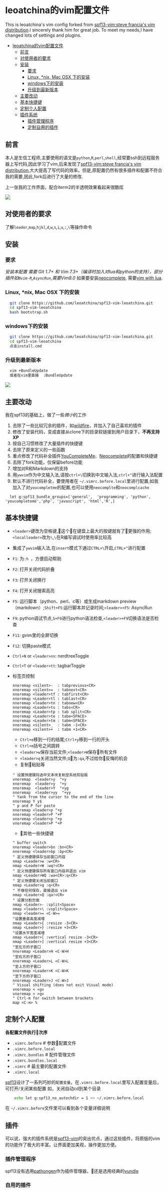 # leoatchina的vim配置文件
This is leoatchina's vim config forked from [spf13-vim:steve francia's vim distribution](https://github.com/spf13/spf13-vim).I sincerely thank him for great job. To meet my needs,I have changed lots of settings and plugins.



- [leoatchina的vim配置文件](#leoatchina的vim配置文件)
	- [前言](#前言)
	- [对使用者的要求](#对使用者的要求)
	- [安装](#安装)
		- [要求](#要求)
		- [Linux, \*nix, Mac OSX 下的安装](#linux-nix-mac-osx-下的安装)
		- [windows下的安装](#windows下的安装)
		- [升级到最新版本](#升级到最新版本)
	- [主要改动](#主要改动)
	- [基本快捷键](#基本快捷键)
	- [定制个人配置](#定制个人配置)
	- [插件系统](#插件系统)
		- [插件管理程序](#插件管理程序)
		- [定制自用的插件](#定制自用的插件)


## 前言
本人是生信工程师,主要使用的语文是`python`,`R`,`perl`,`shell`,经常要ssh到远程服务器上写代码,因此学习了vim,后来发现了[spf13-vim:steve francia's vim distribution](https://github.com/spf13/spf13-vim),大大提高了写代码的效率。但是,原配置仍然有很多插件和配置不符合我的需要,因此,fork后进行了大量的修改.

上一张我的工作界面，配合iterm2的半透明效果看起来很酷炫

![](http://oxa21co60.bkt.clouddn.com/markdown-img-paste-20171009103355823.png)


## 对使用者的要求
了解`leader`,`map`,`hjkl`,`d`,`w`,`s`,`i`,`u`,`:`,`\`等操作命令

## 安装 
### 要求 
*安装本配置 需要 Git 1.7+ 和 Vim 7.3+（编译时加入对lua和python的支持），部分插件如`Nvim-R`,`AsyncRun`,需要Vim8.0*
如果要安装[neocomplete](https://github.com/Shougo/neocomplete.vim), 需要[vim with lua]().

### Linux, \*nix, Mac OSX 下的安装
```bash
  git clone https://github.com/leoatchina/spf13-vim-leoatchina.git
  cd spf13-vim-leoatchina
  bash bootstrap.sh
```

### windows下的安装 
```bash
  git clone https://github.com/leoatchina/spf13-vim-leoatchina.git
  cd spf13-vim-leoatchina
  点击install.cmd 
```

### 升级到最新版本
```bash
  vim +BundleUpdate
  或者在vim里直接  :BundleUpdate
```
![](http://oxa21co60.bkt.clouddn.com/markdown-img-paste-20171009103100770.png)

## 主要改动
我在spf13的基础上，做了一些*微小*的工作
1. 去除了一些比较冗余的插件，如[wildfire](wildfire)，并加入了自己喜欢的插件
2. 修改了安装代码，变成直接从clone下的目录软链接到用户目录下，**不再支持XP**
3. 按自己习惯修改了大量插件的快捷键
4. 去除了原来定义的一些函数
5. 重点修改了代码补全插件[YouCompleteMe](YoucompleteMe)、[Neocomplete](Neocomplete)的配置和快捷键
6. 去除了fork功能，仅保留before功能
7. 增加对R和Markdown的支持
8. 用`ywvim`作为中文输入法,请按`ctrl+\`切换到中文输入法,`ctrl+^`进行输入法配置
9. 默认不进行代码补全，要使用者在 `~/.vimrc.before.local`里进行配置,如我加入了对`youcompletme`的配置,也可以使用`neocomplte`和`neocomplcache`
```
  let g:spf13_bundle_groups=['general',  'programming', 'python', 'youcompleteme','php', 'javascript', 'html','R',]
```

## 基本快捷键
  * `<leader>`键改为空格键,这个在键盘上最大的按键就有了更强的作用;`<localleader>`改为`\`,`\`在R编写调试时使用率比较高
  * 集成了`ywvim`输入法,在`insert`模式下通过`CTRL+\`开启,`CTRL+^`进行配置
  * `F1`: 为`:h `，方便启动帮助
  * `F2`: 打开关闭代码折叠
  * `F3`: 打开关闭换行
  * `F4`: 打开关闭搜索高亮
  * `F5`: 运行脚本（python、perl、c等）或生成markdown preview（markdown）;`Shift+F5`:运行脚本并记录时间;`<leader>+F5`: AsyncRun
  * `F9`: python调试节点,`S+F9`进行python语法检查,`<leader>+F9`切换语法是否检查
  * `F11`: gvim里的全屏切换
  * `F12`: 切换paste模式
  * `Ctrl+N` or `<leader>nn`: nerdtreeToggle
  * `Ctrl+T` or `<leader>tt`: tagbarToggle
  * 标签页控制
  
	```
    nnoremap <silent>-  : tabprevious<CR> 
    nnoremap <silent>=  : tabnext<CR> 
    nnoremap <leader>tf : tabfirst<CR>
    nnoremap <Leader>tl : tablast<CR>
    nnoremap <leader>tn : tabnew<CR>
    nnoremap <Leader>ts : tabs<CR>
    nnoremap <Leader>tp : tab split<CR>
    nnoremap <Leader>te : tabe<SPACE>
    nnoremap <Leader>tm : tabm<SPACE>
    nnoremap <silent>_  : tabm -1<CR>
    nnoremap <silent>+  : tabm +1<CR> 
	```

	* `Ctrl+e`移到一行的结尾;`Ctrl+y`移到一行的开头
	* `Ctrl+m`括号之间跳转
	* `<leader>w`保存当前文件;`<leader>W`保存所有文件
	* `<leader>q`关闭当然文件;`Q`为`:qa`,不过给你反悔的机会
	* 复制粘贴等
	```
    " 设置快捷键将选中文本块复制至系统剪贴板
    vnoremap  <leader>y  "+y
    nnoremap  <leader>y  "+y
    nnoremap  <leader>Y  "+yg
    nnoremap  <leader>yy  "+yy
    " Yank from the cursor to the end of the line 
    nnoremap Y y$
    " p and P for paste
    nnoremap <leader>p "+p
    nnoremap <leader>P "+P
    vnoremap <leader>p "+p
    vnoremap <leader>P "+P
	```

	* 其他一些快捷键
	```
    " buffer switch
    nnoremap <leader>bn :bn<CR>
    nnoremap <leader>bp :bp<CR>
    " 定义快捷键保存当前窗口内容
    nmap <Leader>w :w<CR>
    nmap <Leader>W :wq!<CR>
    " 定义快捷键保存所有窗口内容并退出 vim
    nmap <Leader>WQ :wa<CR>:q<CR>
    " 定义快捷键关闭当前窗口
    nmap <Leader>q :q<CR>
    " 不做任何保存，直接退出 vim
    nmap <Leader>Q :qa!<CR>
    " 设置分割页面
    nmap <Leader>- :split<Space>
    nmap <leader>\ :vsplit<Space>
    nmap <leader>= <C-W>=
    "设置垂直高度减增
    nmap <Leader>{ :resize -3<CR>
    nmap <Leader>} :resize +3<CR>
    "设置水平宽度减增
    nmap <Leader>[ :vertical resize -3<CR>
    nmap <Leader>] :vertical resize +3<CR>
    "至左方的子窗口
    nnoremap <Leader>H <C-W>H
    "至右方的子窗口
    nnoremap <Leader>L <C-W>L
    "至上方的子窗口
    nnoremap <Leader>K <C-W>K
    "至下方的子窗口
    nnoremap <Leader>J <C-W>J
    " Visual shifting (does not exit Visual mode)
    vnoremap < <gv
    vnoremap > >gv
    " Ctrl-m for switch between brackets
    map <C-m> %	
	```

## 定制个人配置
**各配置文件执行次序**
  * `.vimrc.before`  # 参数配置文件
  * `.vimrc.before.local`
  * `.vimrc.bundles` # 配件管理文件
  * `.vimrc.bundles.local`
  * `.vimrc`      # 最主要的配置文件
  * `.vimrc.local`

[spf13](spf13)设计了一系列巧妙的`配置变量`，在`.vimrc.before.local`里写入配置变量后，可打开/关闭某些配置
如，关闭自动cd到某个目录
```bash
    echo let g:spf13_no_autochdir = 1 >> ~/.vimrc.before.local
```
在 `~/.vimrc.before`文件里可以看到各个变量详细说明

## 插件
可以说，强大的插件系统是[spf13-vim](https://github.com/spf13/spf13-vim)的突出优点，通过这些插件，将原版的vim的功能作了极大的丰富。让界面更加美观，操作更加方便。

### 插件管理程序
spf13没有选用[pathongen](https://github.com/tpope/vim-pathogen)作为插件管理器，还是选用经典的[vundle](https://github.com/VundleVim/Vundle.vim)

### 自用的插件 
